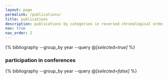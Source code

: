 ```yaml
---
layout: page
permalink: /publications/
title: publications
description: publications by categories in reversed chronological order. generated by jekyll-scholar.
nav: true
nav_order: 2
---
```


<!-- _pages/publications.md -->

<!-- Bibsearch Feature -->

<!-- {% include bib_search.liquid %} -->

<div class="publications">
  
{% bibliography --group_by year --query @*[selected=true]* %}

</div>

<h3 class="bibliography">participation in conferences</h3>
<div class="publications">

{% bibliography --group_by year --query @*[selected=false]* %}

</div>

